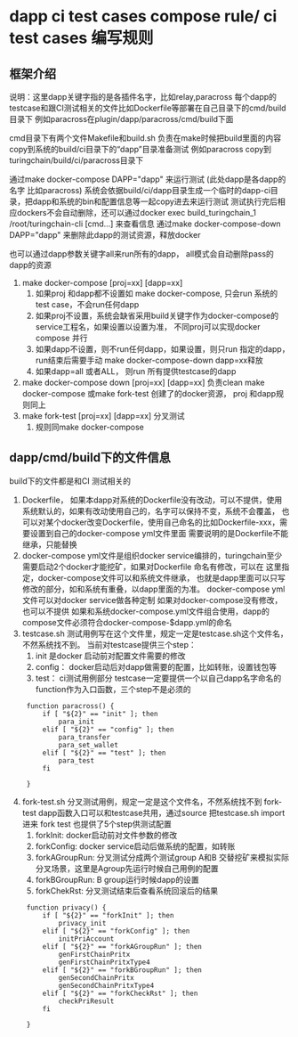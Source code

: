 # dapp ci test cases compose rule/ ci test cases 编写规则

## 框架介绍
说明：这里dapp关键字指的是各插件名字，比如relay,paracross
每个dapp的testcase和跟CI测试相关的文件比如Dockerfile等部署在自己目录下的cmd/build目录下
例如paracross在plugin/dapp/paracross/cmd/build下面

cmd目录下有两个文件Makefile和build.sh 负责在make时候把build里面的内容copy到系统的build/ci目录下的“dapp”目录准备测试
例如paracross copy到turingchain/build/ci/paracross目录下

通过make docker-compose DAPP="dapp" 来运行测试 (此处dapp是各dapp的名字 比如paracross)
系统会依据build/ci/dapp目录生成一个临时的dapp-ci目录，把dapp和系统的bin和配置信息等一起copy进去来运行测试
测试执行完后相应dockers不会自动删除，还可以通过docker exec build_turingchain_1 /root/turingchain-cli [cmd...] 来查看信息
通过make docker-compose-down DAPP="dapp" 来删除此dapp的测试资源，释放docker

也可以通过dapp参数关键字all来run所有的dapp， all模式会自动删除pass的dapp的资源

 1. make docker-compose [proj=xx] [dapp=xx]
    1. 如果proj 和dapp都不设置如 make docker-compose, 只会run 系统的test case，不会run任何dapp
    1. 如果proj不设置，系统会缺省采用build关键字作为docker-compose的service工程名，如果设置以设置为准，
       不同proj可以实现docker compose 并行
    1. 如果dapp不设置，则不run任何dapp，如果设置，则只run 指定的dapp，run结束后需要手动 make docker-compose-down dapp=xx释放
    1. 如果dapp=all 或者ALL， 则run 所有提供testcase的dapp
 1. make docker-compose down [proj=xx] [dapp=xx] 
    负责clean make docker-compose 或make fork-test 创建了的docker资源， proj 和dapp规则同上
 1. make fork-test [proj=xx] [dapp=xx]   分叉测试
    1. 规则同make docker-compose     


## dapp/cmd/build下的文件信息
build下的文件都是和CI 测试相关的
 1. Dockerfile， 如果本dapp对系统的Dockerfile没有改动，可以不提供，使用系统默认的，如果有改动使用自己的，名字可以保持不变，系统不会覆盖，
    也可以对某个docker改变Dockerfile，使用自己命名的比如Dockerfile-xxx，需要设置到自己的docker-compose yml文件里面
    需要说明的是Dockerfile不能继承，只能替换
 1. docker-compose yml文件是组织docker service编排的，turingchain至少需要启动2个docker才能挖矿，如果对Dockerfile 命名有修改，可以在
    这里指定，docker-compose文件可以和系统文件继承， 也就是dapp里面可以只写修改的部分，如和系统有重叠，以dapp里面的为准。
    docker-compose yml文件可以对docker service做各种定制
    如果对docker-compose没有修改，也可以不提供
    如果和系统docker-compose.yml文件组合使用，dapp的compose文件必须符合docker-compose-$dapp.yml的命名    
 1. testcase.sh 测试用例写在这个文件里，规定一定是testcase.sh这个文件名，不然系统找不到。
    当前对testcase提供三个step：
    1. init 是docker 启动前对配置文件需要的修改
    1. config： docker启动后对dapp做需要的配置，比如转账，设置钱包等
    1. test： ci测试用例部分
    testcase一定要提供一个以自己dapp名字命名的function作为入口函数，三个step不是必须的
    ```
     function paracross() {
         if [ "${2}" == "init" ]; then
             para_init
         elif [ "${2}" == "config" ]; then
             para_transfer
             para_set_wallet
         elif [ "${2}" == "test" ]; then
             para_test 
         fi
     
     }
     ```    
 1. fork-test.sh 分叉测试用例，规定一定是这个文件名，不然系统找不到
    fork-test dapp函数入口可以和testcase共用，通过source 把testcase.sh import进来
    fork test 也提供了5个step供测试配置
    1. forkInit: docker启动前对文件参数的修改
    1. forkConfig: docker service启动后做系统的配置，如转账
    1. forkAGroupRun: 分叉测试分成两个测试group A和B 交替挖矿来模拟实际分叉场景，这里是Agroup先运行时候自己用例的配置
    1. forkBGroupRun: B group运行时候dapp的设置
    1. forkChekRst: 分叉测试结束后查看系统回滚后的结果
    ```
     function privacy() {
         if [ "${2}" == "forkInit" ]; then
             privacy_init
         elif [ "${2}" == "forkConfig" ]; then
             initPriAccount
         elif [ "${2}" == "forkAGroupRun" ]; then
             genFirstChainPritx
             genFirstChainPritxType4
         elif [ "${2}" == "forkBGroupRun" ]; then
             genSecondChainPritx
             genSecondChainPritxType4
         elif [ "${2}" == "forkCheckRst" ]; then
             checkPriResult
         fi
    
     }
     ```
 


